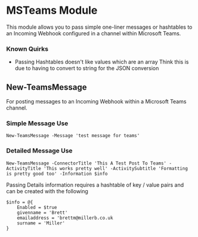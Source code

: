 # MSTeams Module

This module allows you to pass simple one-liner messages or hashtables to an Incoming Webhook configured in a channel within Microsoft Teams.

### Known Quirks

* Passing Hashtables doesn't like values which are an array
   Think this is due to having to convert to string for the JSON conversion

## New-TeamsMessage
For posting messages to an Incoming Webhook within a Microsoft Teams channel.

### Simple Message Use
`New-TeamsMessage -Message 'test message for teams'`

### Detailed Message Use

`New-TeamsMessage -ConnectorTitle 'This A Test Post To Teams' -ActivityTitle 'This works pretty well' -ActivitySubtitle 'Formatting is pretty good too' -Information $info`

Passing Details information requires a hashtable of key / value pairs and can be created with the following

```
$info = @{
    Enabled = $true
    givenname = 'Brett'
    emailaddress = 'brettm@millerb.co.uk
    surname = 'Miller'
}
```
